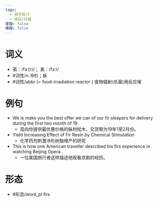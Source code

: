 ```yaml
---
tags:
  - 首字母/F
  - 级别/托福
掌握: false
模糊: false
---
```

# 词义
- 英：/fɜː(r)/； 美：/fɜːr/
- #词性/n  冷杉；枞
- #词性/abbr  (= food-irradiation reactor ) 食物辐射(杀菌)用反应堆
# 例句
- We is make you the best offer we can of our fir sleepers for delivery during the first two month of 19 .
	- 现向你提供最优惠价格的枞材枕木，交货期为19年1至2月份。
- Yield Increasing Effect of Fir Resin by Chemical Stimulation
	- 化学药剂刺激冷杉树脂增产的研究
- This is how one American traveller described his firs experience in watching Beijing Opera .
	- 一位美国旅行者这样描述他观看京剧的经历。
# 形态
- #形态/word_pl firs
